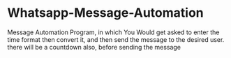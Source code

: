 # Whatsapp-Message-Automation
Message Automation Program, in which You Would get asked to enter the time format then convert it, and then send the message to the desired user.
there will be a countdown also, before sending the message

